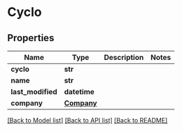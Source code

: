 # Cyclo

## Properties
Name | Type | Description | Notes
------------ | ------------- | ------------- | -------------
**cyclo** | **str** |  | 
**name** | **str** |  | 
**last_modified** | **datetime** |  | 
**company** | [**Company**](Company.md) |  | 

[[Back to Model list]](../README.md#documentation-for-models) [[Back to API list]](../README.md#documentation-for-api-endpoints) [[Back to README]](../README.md)

